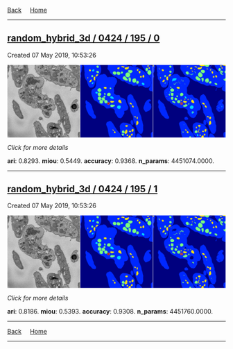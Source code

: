 
[Back](..)&nbsp;&nbsp;&nbsp;&nbsp;&nbsp;[Home](https://leapmanlab.github.io/snapshots)

---

<div class="summary"><a href="0"><h2>random_hybrid_3d / 0424 / 195 / 0</h2></a><p>Created 07 May 2019, 10:53:26
</p><a href="0"><img src="0/media/summary.png" align="center"></a><p>
<i>Click for more details</i>
</p></div>

**ari**: 0.8293. **miou**: 0.5449. **accuracy**: 0.9368. **n_params**: 4451074.0000. 

---

<div class="summary"><a href="1"><h2>random_hybrid_3d / 0424 / 195 / 1</h2></a><p>Created 07 May 2019, 10:53:26
</p><a href="1"><img src="1/media/summary.png" align="center"></a><p>
<i>Click for more details</i>
</p></div>

**ari**: 0.8186. **miou**: 0.5393. **accuracy**: 0.9308. **n_params**: 4451760.0000. 

---

[Back](..)&nbsp;&nbsp;&nbsp;&nbsp;&nbsp;[Home](https://leapmanlab.github.io/snapshots)

---